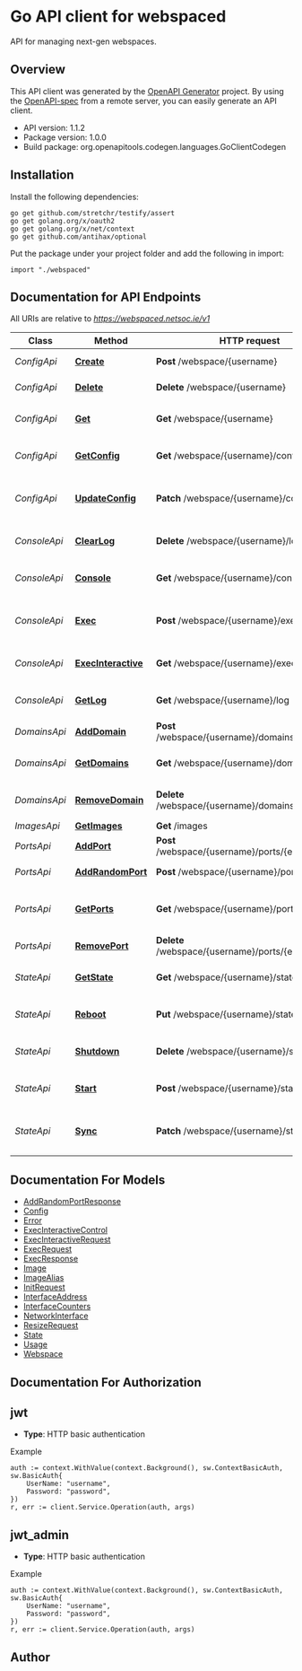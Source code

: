 # Go API client for webspaced

API for managing next-gen webspaces.


## Overview
This API client was generated by the [OpenAPI Generator](https://openapi-generator.tech) project.  By using the [OpenAPI-spec](https://www.openapis.org/) from a remote server, you can easily generate an API client.

- API version: 1.1.2
- Package version: 1.0.0
- Build package: org.openapitools.codegen.languages.GoClientCodegen

## Installation

Install the following dependencies:

```shell
go get github.com/stretchr/testify/assert
go get golang.org/x/oauth2
go get golang.org/x/net/context
go get github.com/antihax/optional
```

Put the package under your project folder and add the following in import:

```golang
import "./webspaced"
```

## Documentation for API Endpoints

All URIs are relative to *https://webspaced.netsoc.ie/v1*

Class | Method | HTTP request | Description
------------ | ------------- | ------------- | -------------
*ConfigApi* | [**Create**](docs/ConfigApi.md#create) | **Post** /webspace/{username} | Initialize webspace
*ConfigApi* | [**Delete**](docs/ConfigApi.md#delete) | **Delete** /webspace/{username} | Destroy webspace
*ConfigApi* | [**Get**](docs/ConfigApi.md#get) | **Get** /webspace/{username} | Retrieve all webspace information
*ConfigApi* | [**GetConfig**](docs/ConfigApi.md#getconfig) | **Get** /webspace/{username}/config | Retrieve webspace configuration
*ConfigApi* | [**UpdateConfig**](docs/ConfigApi.md#updateconfig) | **Patch** /webspace/{username}/config | Change webspace config options
*ConsoleApi* | [**ClearLog**](docs/ConsoleApi.md#clearlog) | **Delete** /webspace/{username}/log | Clear webspace console log
*ConsoleApi* | [**Console**](docs/ConsoleApi.md#console) | **Get** /webspace/{username}/console | Attach to webspace console
*ConsoleApi* | [**Exec**](docs/ConsoleApi.md#exec) | **Post** /webspace/{username}/exec | Execute command non-interactively
*ConsoleApi* | [**ExecInteractive**](docs/ConsoleApi.md#execinteractive) | **Get** /webspace/{username}/exec | Execute a command interactively
*ConsoleApi* | [**GetLog**](docs/ConsoleApi.md#getlog) | **Get** /webspace/{username}/log | Retrieve webspace console log
*DomainsApi* | [**AddDomain**](docs/DomainsApi.md#adddomain) | **Post** /webspace/{username}/domains/{domain} | Add custom domain
*DomainsApi* | [**GetDomains**](docs/DomainsApi.md#getdomains) | **Get** /webspace/{username}/domains | Retrieve webspace domains
*DomainsApi* | [**RemoveDomain**](docs/DomainsApi.md#removedomain) | **Delete** /webspace/{username}/domains/{domain} | Delete custom domain
*ImagesApi* | [**GetImages**](docs/ImagesApi.md#getimages) | **Get** /images | List images
*PortsApi* | [**AddPort**](docs/PortsApi.md#addport) | **Post** /webspace/{username}/ports/{ePort}/{iPort} | Add port forward
*PortsApi* | [**AddRandomPort**](docs/PortsApi.md#addrandomport) | **Post** /webspace/{username}/ports/{iPort} | Add random port forward
*PortsApi* | [**GetPorts**](docs/PortsApi.md#getports) | **Get** /webspace/{username}/ports | Retrieve webspace port forwards
*PortsApi* | [**RemovePort**](docs/PortsApi.md#removeport) | **Delete** /webspace/{username}/ports/{ePort} | Delete port forward
*StateApi* | [**GetState**](docs/StateApi.md#getstate) | **Get** /webspace/{username}/state | Retrieve webspace state
*StateApi* | [**Reboot**](docs/StateApi.md#reboot) | **Put** /webspace/{username}/state | Reboot webspace container
*StateApi* | [**Shutdown**](docs/StateApi.md#shutdown) | **Delete** /webspace/{username}/state | Shut down webspace container
*StateApi* | [**Start**](docs/StateApi.md#start) | **Post** /webspace/{username}/state | Start webspace container
*StateApi* | [**Sync**](docs/StateApi.md#sync) | **Patch** /webspace/{username}/state | Re-generate webspace backend config


## Documentation For Models

 - [AddRandomPortResponse](docs/AddRandomPortResponse.md)
 - [Config](docs/Config.md)
 - [Error](docs/Error.md)
 - [ExecInteractiveControl](docs/ExecInteractiveControl.md)
 - [ExecInteractiveRequest](docs/ExecInteractiveRequest.md)
 - [ExecRequest](docs/ExecRequest.md)
 - [ExecResponse](docs/ExecResponse.md)
 - [Image](docs/Image.md)
 - [ImageAlias](docs/ImageAlias.md)
 - [InitRequest](docs/InitRequest.md)
 - [InterfaceAddress](docs/InterfaceAddress.md)
 - [InterfaceCounters](docs/InterfaceCounters.md)
 - [NetworkInterface](docs/NetworkInterface.md)
 - [ResizeRequest](docs/ResizeRequest.md)
 - [State](docs/State.md)
 - [Usage](docs/Usage.md)
 - [Webspace](docs/Webspace.md)


## Documentation For Authorization



## jwt

- **Type**: HTTP basic authentication

Example

```golang
auth := context.WithValue(context.Background(), sw.ContextBasicAuth, sw.BasicAuth{
    UserName: "username",
    Password: "password",
})
r, err := client.Service.Operation(auth, args)
```


## jwt_admin

- **Type**: HTTP basic authentication

Example

```golang
auth := context.WithValue(context.Background(), sw.ContextBasicAuth, sw.BasicAuth{
    UserName: "username",
    Password: "password",
})
r, err := client.Service.Operation(auth, args)
```



## Author



